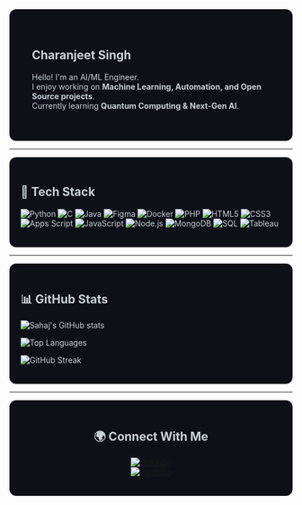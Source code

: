 <!-- Professional GitHub Profile README for Its-Sahaj -->

<div style="background-color:#0d1117; padding:40px; border-radius:12px; color:#c9d1d9">

## Charanjeet Singh

Hello! I'm an AI/ML Engineer.  
I enjoy working on **Machine Learning, Automation, and Open Source projects**.  
Currently learning **Quantum Computing & Next-Gen AI**.

</div>

---

<div style="background-color:#0d1117; padding:20px; border-radius:12px; color:#c9d1d9">

## 🔧 Tech Stack

![Python](https://img.shields.io/badge/Python-000000?style=for-the-badge&logo=python&logoColor=3776AB) 
![C](https://img.shields.io/badge/C-000000?style=for-the-badge&logo=c&logoColor=A8B9CC) 
![Java](https://img.shields.io/badge/Java-000000?style=for-the-badge&logo=java&logoColor=007396) 
![Figma](https://img.shields.io/badge/Figma-000000?style=for-the-badge&logo=figma&logoColor=F24E1E) 
![Docker](https://img.shields.io/badge/Docker-000000?style=for-the-badge&logo=docker&logoColor=2496ED) 
![PHP](https://img.shields.io/badge/PHP-000000?style=for-the-badge&logo=php&logoColor=777BB4) 
![HTML5](https://img.shields.io/badge/HTML5-000000?style=for-the-badge&logo=html5&logoColor=E34F26) 
![CSS3](https://img.shields.io/badge/CSS3-000000?style=for-the-badge&logo=css3&logoColor=1572B6) 
![Apps Script](https://img.shields.io/badge/AppsScript-000000?style=for-the-badge&logo=googlescripts&logoColor=4285F4) 
![JavaScript](https://img.shields.io/badge/JavaScript-000000?style=for-the-badge&logo=javascript&logoColor=F7DF1E) 
![Node.js](https://img.shields.io/badge/Node.js-000000?style=for-the-badge&logo=node.js&logoColor=339933) 
![MongoDB](https://img.shields.io/badge/MongoDB-000000?style=for-the-badge&logo=mongodb&logoColor=47A248) 
![SQL](https://img.shields.io/badge/SQL-000000?style=for-the-badge&logo=mysql&logoColor=4479A1) 
![Tableau](https://img.shields.io/badge/Tableau-000000?style=for-the-badge&logo=tableau&logoColor=E97627)

</div>

---

<div style="background-color:#0d1117; padding:20px; border-radius:12px; color:#c9d1d9">

## 📊 GitHub Stats

<div align="left">

![Sahaj's GitHub stats](https://github-readme-stats.vercel.app/api?username=Its-Sahaj&show_icons=true&theme=radical&hide_border=true&bg_color=0d1117&title_color=58a6ff&icon_color=58a6ff&text_color=c9d1d9)  

![Top Languages](https://github-readme-stats.vercel.app/api/top-langs/?username=Its-Sahaj&layout=compact&theme=radical&hide_border=true&bg_color=0d1117&title_color=58a6ff&text_color=c9d1d9)  

![GitHub Streak](https://streak-stats.demolab.com?user=Its-Sahaj&theme=radical&hide_border=true&background=0d1117&ring=58a6ff&fire=58a6ff&currStreakLabel=58a6ff)  

</div>
</div>

---

<div style="background-color:#0d1117; padding:20px; border-radius:12px; color:#c9d1d9" align="center">

## 🌍 Connect With Me

[![LinkedIn](https://img.shields.io/badge/LinkedIn-0d1117?style=for-the-badge&logo=linkedin&logoColor=0A66C2)](https://linkedin.com/in/charanjeetsingh01)  
[![Portfolio](https://img.shields.io/badge/Portfolio-0d1117?style=for-the-badge&logo=vercel&logoColor=58a6ff)](https://yourportfolio.com)

</div>

